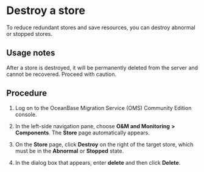 # Destroy a store 

To reduce redundant stores and save resources, you can destroy abnormal or stopped stores. 

## Usage notes 

After a store is destroyed, it will be permanently deleted from the server and cannot be recovered. Proceed with caution.

## Procedure 

1. Log on to the OceanBase Migration Service (OMS) Community Edition console.

2. In the left-side navigation pane, choose **O\&M and Monitoring** **\>** **Components**. The **Store** page automatically appears.

3. On the **Store** page, click **Destroy** on the right of the target store, which must be in the **Abnormal** or **Stopped** state. 

4. In the dialog box that appears, enter **delete** and then click **Delete**.

   




